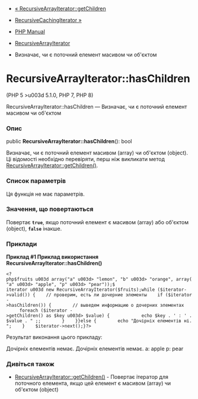 - [«
RecursiveArrayIterator::getChildren](recursivearrayiterator.getchildren.md)
- [RecursiveCachingIterator »](class.recursivecachingiterator.md)

- [PHP Manual](index.md)
- [RecursiveArrayIterator](class.recursivearrayiterator.md)
- Визначає, чи є поточний елемент масивом чи об'єктом

# RecursiveArrayIterator::hasChildren

(PHP 5 \>u003d 5.1.0, PHP 7, PHP 8)

RecursiveArrayIterator::hasChildren — Визначає, чи є поточний
елемент масивом чи об'єктом

### Опис

public **RecursiveArrayIterator::hasChildren**(): bool

Визначає, чи є поточний елемент масивом (array) чи об'єктом
(object). Ці відомості необхідно перевіряти, перш ніж викликати метод
[RecursiveArrayIterator::getChildren()](recursivearrayiterator.getchildren.md).

### Список параметрів

Ця функція не має параметрів.

### Значення, що повертаються

Повертає **`true`**, якщо поточний елемент є масивом (array)
або об'єктом (object), **`false`** інакше.

### Приклади

**Приклад #1 Приклад використання
**RecursiveArrayIterator::hasChildren()****

` <?php$fruits u003d array("a" u003d> "lemon", "b" u003d> "orange", array("a" u003d> "apple", "p" u003d> "pear"));$ iterator u003d new RecursiveArrayIterator($fruits);while ($iterator->valid()) {    // проверим, есть ли дочерние элементы    if ($iterator->hasChildren()) {        // выведем информацию о дочерних элементах        foreach ($iterator ->getChildren() as $key u003d> $value) {            echo $key . ' : ' . $value . "
;;        }    }}else {        echo "Дочірніх елементів ні.
";    }    $iterator->next();}?> `

Результат виконання цього прикладу:

Дочірніх елементів немає.
Дочірніх елементів немає.
a: apple
p: pear

### Дивіться також

- [RecursiveArrayIterator::getChildren()](recursivearrayiterator.getchildren.md) -
Повертає ітератор для поточного елемента, якщо цей елемент
є масивом (array) чи об'єктом (object)
